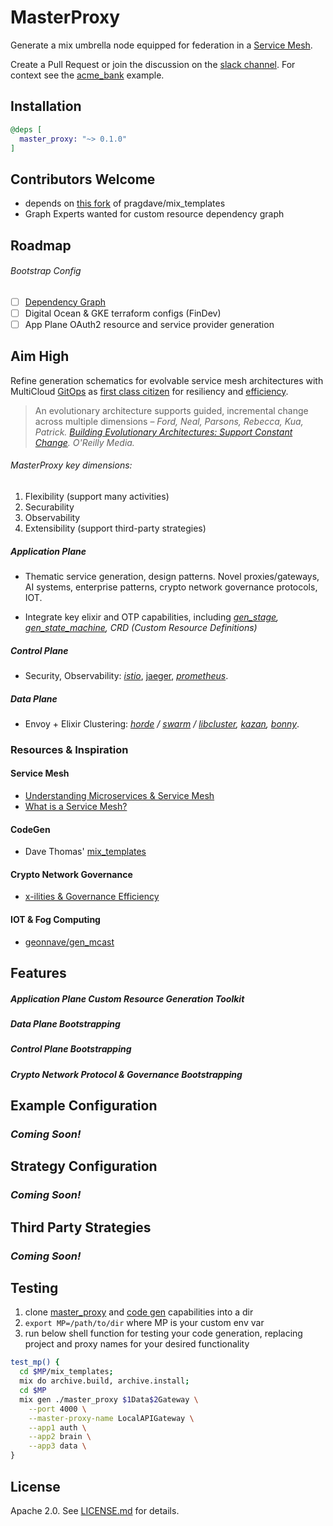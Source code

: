 # MasterProxy

Generate a mix umbrella node equipped for federation in a [Service Mesh](https://blog.envoyproxy.io/service-mesh-data-plane-vs-control-plane-2774e720f7fc).

Create a Pull Request or join the discussion on the [slack channel](https://join.slack.com/t/masterproxy/shared_invite/enQtNTQxNDYxMjM1MTI3LTM1Y2U3OTZkZTI5ZTlhZThiMjJhYTVjYTdiM2QzMTIzZjYyZjY5MDQ0NzU3MWI0OTVjZDc0NjMwNmE4NDcxNGQ). For context see the [acme_bank](https://github.com/wojtekmach/acme_bank) example.

## Installation

```elixir
@deps [
  master_proxy: "~> 0.1.0"
]
```

## Contributors Welcome

  - depends on [this fork](https://github.com/ericsteen/mix_templates) of pragdave/mix_templates
  - Graph Experts wanted for custom resource dependency graph

## Roadmap
###### Bootstrap Config
- [ ] [Dependency Graph](https://www.terraform.io/docs/internals/graph.html)
- [ ] Digital Ocean & GKE terraform configs (FinDev)
- [ ] App Plane OAuth2 resource and service provider generation

## Aim High

Refine generation schematics  for evolvable service mesh architectures with MultiCloud [GitOps](https://www.weave.works/technologies/gitops/) as [first class citizen](https://m.signalvnoise.com/basecamp-outage-when-it-rains-it-pours/) for resiliency and [efficiency](https://www.amazon.com/Accelerate-Software-Performing-Technology-Organizations/dp/1942788339).

> An evolutionary architecture supports guided, incremental change across multiple dimensions – *Ford, Neal, Parsons, Rebecca, Kua, Patrick. [Building Evolutionary Architectures: Support Constant Change](https://www.thoughtworks.com/insights/blog/microservices-evolutionary-architecture). O'Reilly Media.*

###### MasterProxy key dimensions:
  1. Flexibility (support many activities)
  2. Securability
  3. Observability
  4. Extensibility (support third-party strategies)

##### Application Plane
- Thematic service generation, design patterns. Novel proxies/gateways, AI systems, enterprise patterns, crypto network governance protocols, IOT.

- Integrate key elixir and OTP capabilities, including *[gen_stage](https://github.com/elixir-lang/gen_stage), [gen_state_machine](https://github.com/ericentin/gen_state_machine), CRD (Custom Resource Definitions)*

##### Control Plane
  - Security, Observability: *[istio](https://istio.io/)*, [jaeger](https://www.jaegertracing.io/), *[prometheus](https://github.com/deadtrickster/prometheus.erl)*.

##### Data Plane
  - Envoy + Elixir Clustering: *[horde](https://github.com/derekkraan/horde) / [swarm](https://github.com/bitwalker/swarm) / [libcluster](https://github.com/bitwalker/libcluster), [kazan](https://github.com/obmarg/kazan), [bonny](https://github.com/coryodaniel/bonny)*.


### Resources & Inspiration

#### Service Mesh
- [Understanding Microservices & Service Mesh](https://medium.com/microservices-learning/understanding-microservices-communication-and-service-mesh-e888d1adc41)
- [What is a Service Mesh?](https://glasnostic.com/blog/what-is-a-service-mesh-istio-linkerd-envoy-consul)


#### CodeGen
- Dave Thomas' [mix_templates](https://pragdave.me/blog/2017/04/18/elixir-project-generator.html)

#### Crypto Network Governance
- [x-ilities & Governance Efficiency](https://medium.com/@andrew_young/crypto-network-fundamentals-dfa11f15d026)

#### IOT & Fog Computing
- [geonnave/gen_mcast](https://github.com/geonnave/gen_mcast)

## Features

##### Application Plane Custom Resource Generation Toolkit

##### Data Plane Bootstrapping

##### Control Plane Bootstrapping

##### Crypto Network Protocol & Governance Bootstrapping

## Example Configuration

### _Coming Soon!_

## Strategy Configuration

### _Coming Soon!_

## Third Party Strategies

### _Coming Soon!_

## Testing
1. clone [master_proxy](https://github.com/ericsteen/master_proxy) and [code gen](https://github.com/ericsteen/mix_templates) capabilities into a dir
2. `export MP=/path/to/dir` where MP is your custom env var
3. run below shell function for testing your code generation, replacing project and proxy names for your desired functionality

```bash
test_mp() {
  cd $MP/mix_templates;
  mix do archive.build, archive.install;
  cd $MP
  mix gen ./master_proxy $1Data$2Gateway \
    --port 4000 \
    --master-proxy-name LocalAPIGateway \
    --app1 auth \
    --app2 brain \
    --app3 data \
}
```

## License

Apache 2.0. See [LICENSE.md](LICENSE.md) for details.
